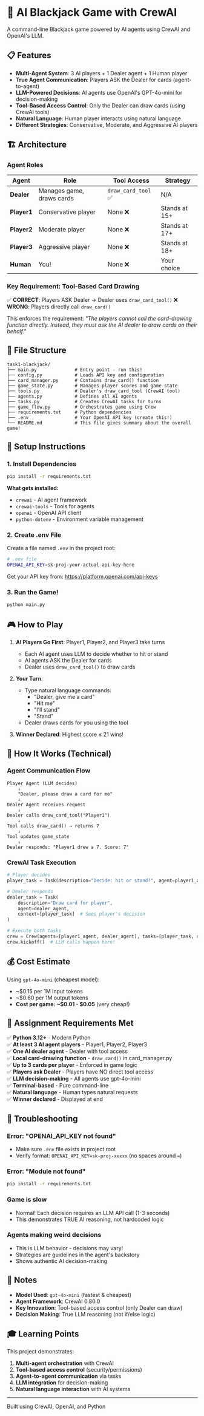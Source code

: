 # 🎰 AI Blackjack Game with CrewAI

A command-line Blackjack game powered by AI agents using CrewAI and OpenAI's LLM.

## 📋 Features

- **Multi-Agent System**: 3 AI players + 1 Dealer agent + 1 Human player
- **True Agent Communication**: Players ASK the Dealer for cards (agent-to-agent)
- **LLM-Powered Decisions**: AI agents use OpenAI's GPT-4o-mini for decision-making
- **Tool-Based Access Control**: Only the Dealer can draw cards (using CrewAI tools)
- **Natural Language**: Human player interacts using natural language
- **Different Strategies**: Conservative, Moderate, and Aggressive AI players

## 🏗️ Architecture

### Agent Roles

| Agent | Role | Tool Access | Strategy |
|-------|------|-------------|----------|
| **Dealer** | Manages game, draws cards | `draw_card_tool` ✅ | N/A |
| **Player1** | Conservative player | None ❌ | Stands at 15+ |
| **Player2** | Moderate player | None ❌ | Stands at 17+ |
| **Player3** | Aggressive player | None ❌ | Stands at 18+ |
| **Human** | You! | None ❌ | Your choice |

### Key Requirement: Tool-Based Card Drawing

✅ **CORRECT**: Players ASK Dealer → Dealer uses `draw_card_tool()`
❌ **WRONG**: Players directly call `draw_card()`

This enforces the requirement: *"The players cannot call the card-drawing function directly. Instead, they must ask the AI dealer to draw cards on their behalf."*

## 📁 File Structure

```
task1-blackjack/
├── main.py              # Entry point - run this!
├── config.py            # Loads API key and configuration
├── card_manager.py      # Contains draw_card() function
├── game_state.py        # Manages player scores and game state
├── tools.py             # Dealer's draw_card_tool (CrewAI tool)
├── agents.py            # Defines all AI agents
├── tasks.py             # Creates CrewAI tasks for turns
├── game_flow.py         # Orchestrates game using Crew
├── requirements.txt     # Python dependencies
├── .env                 # Your OpenAI API key (create this!)
└── README.md            # This file gives summary about the overall game!
```

## 🚀 Setup Instructions

### 1. Install Dependencies

```bash
pip install -r requirements.txt
```

**What gets installed:**
- `crewai` - AI agent framework
- `crewai-tools` - Tools for agents
- `openai` - OpenAI API client
- `python-dotenv` - Environment variable management

### 2. Create .env File

Create a file named `.env` in the project root:

```bash
# .env file
OPENAI_API_KEY=sk-proj-your-actual-api-key-here
```

Get your API key from: https://platform.openai.com/api-keys

### 3. Run the Game!

```bash
python main.py
```

## 🎮 How to Play

1. **AI Players Go First**: Player1, Player2, and Player3 take turns
   - Each AI agent uses LLM to decide whether to hit or stand
   - AI agents ASK the Dealer for cards
   - Dealer uses `draw_card_tool()` to draw cards

2. **Your Turn**: 
   - Type natural language commands:
     - "Dealer, give me a card"
     - "Hit me"
     - "I'll stand"
     - "Stand"
   - Dealer draws cards for you using the tool

3. **Winner Declared**: Highest score ≤ 21 wins!

## 🔧 How It Works (Technical)

### Agent Communication Flow

```
Player Agent (LLM decides)
    ↓
    "Dealer, please draw a card for me"
    ↓
Dealer Agent receives request
    ↓
Dealer calls draw_card_tool("Player1")
    ↓
Tool calls draw_card() → returns 7
    ↓
Tool updates game_state
    ↓
Dealer responds: "Player1 drew a 7. Score: 7"
```

### CrewAI Task Execution

```python
# Player decides
player_task = Task(description="Decide: hit or stand?", agent=player1_agent)

# Dealer responds
dealer_task = Task(
    description="Draw card for player", 
    agent=dealer_agent,
    context=[player_task]  # Sees player's decision
)

# Execute both tasks
crew = Crew(agents=[player1_agent, dealer_agent], tasks=[player_task, dealer_task])
crew.kickoff()  # LLM calls happen here!
```

## 💰 Cost Estimate

Using `gpt-4o-mini` (cheapest model):
- ~$0.15 per 1M input tokens
- ~$0.60 per 1M output tokens
- **Cost per game: ~$0.01 - $0.05** (very cheap!)

## 🎯 Assignment Requirements Met

✅ **Python 3.12+** - Modern Python  
✅ **At least 3 AI agent players** - Player1, Player2, Player3  
✅ **One AI dealer agent** - Dealer with tool access  
✅ **Local card-drawing function** - `draw_card()` in card_manager.py  
✅ **Up to 3 cards per player** - Enforced in game logic  
✅ **Players ask Dealer** - Players have NO direct tool access  
✅ **LLM decision-making** - All agents use gpt-4o-mini  
✅ **Terminal-based** - Pure command-line  
✅ **Natural language** - Human types natural requests  
✅ **Winner declared** - Displayed at end  

## 🐛 Troubleshooting

### Error: "OPENAI_API_KEY not found"
- Make sure `.env` file exists in project root
- Verify format: `OPENAI_API_KEY=sk-proj-xxxxx` (no spaces around `=`)

### Error: "Module not found"
```bash
pip install -r requirements.txt
```

### Game is slow
- Normal! Each decision requires an LLM API call (1-3 seconds)
- This demonstrates TRUE AI reasoning, not hardcoded logic

### Agents making weird decisions
- This is LLM behavior - decisions may vary!
- Strategies are guidelines in the agent's backstory
- Shows authentic AI decision-making

## 📝 Notes

- **Model Used**: `gpt-4o-mini` (fastest & cheapest)
- **Agent Framework**: CrewAI 0.80.0
- **Key Innovation**: Tool-based access control (only Dealer can draw)
- **Decision Making**: True LLM reasoning (not if/else logic)

## 🎓 Learning Points

This project demonstrates:
1. **Multi-agent orchestration** with CrewAI
2. **Tool-based access control** (security/permissions)
3. **Agent-to-agent communication** via tasks
4. **LLM integration** for decision-making
5. **Natural language interaction** with AI systems

---

Built using CrewAI, OpenAI, and Python
